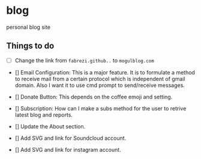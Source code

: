 # blog
personal blog site


## Things to do

- [ ] Change the link from `fabrezi.github..` to `mogulblog.com`


- [] Email Configuration: This is a major feature. It is to formulate a method
to receive mail from a certain protocol which is independent of gmail domain.
Also I want it to use cmd prompt to send/receive messages.

- [] Donate Button: This depends on the coffee emoji and setting.

- [] Subscription: How can I make a subs method for the user to retrive
latest blog and reports.

- [] Update the About section.

- [] Add SVG and link for Soundcloud account.

- [] Add SVG and link for instagram account.